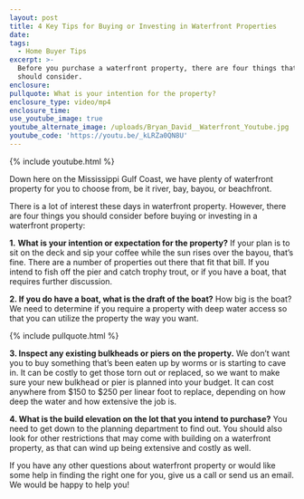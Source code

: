 ```yaml
---
layout: post
title: 4 Key Tips for Buying or Investing in Waterfront Properties
date:
tags:
  - Home Buyer Tips
excerpt: >-
  Before you purchase a waterfront property, there are four things that you
  should consider.
enclosure:
pullquote: What is your intention for the property?
enclosure_type: video/mp4
enclosure_time:
use_youtube_image: true
youtube_alternate_image: /uploads/Bryan_David__Waterfront_Youtube.jpg
youtube_code: 'https://youtu.be/_kLRZa0QN8U'
---
```



{% include youtube.html %}

Down here on the Mississippi Gulf Coast, we have plenty of waterfront property for you to choose from, be it river, bay, bayou, or beachfront.

There is a lot of interest these days in waterfront property. However, there are four things you should consider before buying or investing in a waterfront property:

**1.** **What is your intention or expectation for the property?** If your plan is to sit on the deck and sip your coffee while the sun rises over the bayou, that’s fine. There are a number of properties out there that fit that bill. If you intend to fish off the pier and catch trophy trout, or if you have a boat, that requires further discussion.

**2. If you do have a boat, what is the draft of the boat?** How big is the boat? We need to determine if you require a property with deep water access so that you can utilize the property the way you want.

{% include pullquote.html %}

**3. Inspect any existing bulkheads or piers on the property.** We don’t want you to buy something that’s been eaten up by worms or is starting to cave in. It can be costly to get those torn out or replaced, so we want to make sure your new bulkhead or pier is planned into your budget. It can cost anywhere from $150 to $250 per linear foot to replace, depending on how deep the water and how extensive the job is.

**4. What is the build elevation on the lot that you intend to purchase?** You need to get down to the planning department to find out. You should also look for other restrictions that may come with building on a waterfront property, as that can wind up being extensive and costly as well.

If you have any other questions about waterfront property or would like some help in finding the right one for you, give us a call or send us an email. We would be happy to help you!